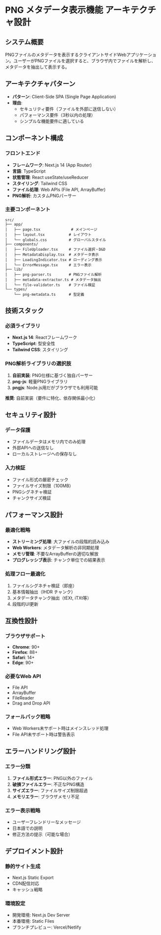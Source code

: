 # PNG メタデータ表示機能 アーキテクチャ設計

## システム概要

PNGファイルのメタデータを表示するクライアントサイドWebアプリケーション。ユーザーがPNGファイルを選択すると、ブラウザ内でファイルを解析し、メタデータを抽出して表示する。

## アーキテクチャパターン

- **パターン**: Client-Side SPA (Single Page Application)
- **理由**: 
  - セキュリティ要件（ファイルを外部に送信しない）
  - パフォーマンス要件（3秒以内の処理）
  - シンプルな機能要件に適している

## コンポーネント構成

### フロントエンド
- **フレームワーク**: Next.js 14 (App Router)
- **言語**: TypeScript
- **状態管理**: React useState/useReducer
- **スタイリング**: Tailwind CSS
- **ファイル処理**: Web APIs (File API, ArrayBuffer)
- **PNG解析**: カスタムPNGパーサー

### 主要コンポーネント

```
src/
├── app/
│   ├── page.tsx              # メインページ
│   ├── layout.tsx           # レイアウト
│   └── globals.css          # グローバルスタイル
├── components/
│   ├── FileUploader.tsx     # ファイル選択・D&D
│   ├── MetadataDisplay.tsx  # メタデータ表示
│   ├── LoadingIndicator.tsx # ローディング表示
│   └── ErrorMessage.tsx     # エラー表示
├── lib/
│   ├── png-parser.ts        # PNGファイル解析
│   ├── metadata-extractor.ts # メタデータ抽出
│   └── file-validator.ts    # ファイル検証
└── types/
    └── png-metadata.ts      # 型定義
```

## 技術スタック

### 必須ライブラリ
- **Next.js 14**: Reactフレームワーク
- **TypeScript**: 型安全性
- **Tailwind CSS**: スタイリング

### PNG解析ライブラリの選択肢
1. **自前実装**: PNG仕様に基づく独自パーサー
2. **png-js**: 軽量PNGライブラリ
3. **pngjs**: Node.js用だがブラウザでも利用可能

**推奨**: 自前実装（要件に特化、依存関係最小化）

## セキュリティ設計

### データ保護
- ファイルデータはメモリ内でのみ処理
- 外部APIへの送信なし
- ローカルストレージへの保存なし

### 入力検証
- ファイル形式の厳密チェック
- ファイルサイズ制限（100MB）
- PNGシグネチャ検証
- チャンクサイズ検証

## パフォーマンス設計

### 最適化戦略
- **ストリーミング処理**: 大ファイルの段階的読み込み
- **Web Workers**: メタデータ解析の非同期処理
- **メモリ管理**: 不要なArrayBufferの適切な解放
- **プログレッシブ表示**: チャンク単位での結果表示

### 処理フロー最適化
1. ファイルシグネチャ検証（即座）
2. 基本情報抽出（IHDR チャンク）
3. メタデータチャンク抽出（tEXt, iTXt等）
4. 段階的UI更新

## 互換性設計

### ブラウザサポート
- **Chrome**: 90+
- **Firefox**: 88+
- **Safari**: 14+
- **Edge**: 90+

### 必要なWeb API
- File API
- ArrayBuffer
- FileReader
- Drag and Drop API

### フォールバック戦略
- Web Workers未サポート時はメインスレッド処理
- File API未サポート時は警告表示

## エラーハンドリング設計

### エラー分類
1. **ファイル形式エラー**: PNG以外のファイル
2. **破損ファイルエラー**: 不正なPNG構造
3. **サイズエラー**: ファイルサイズ制限超過
4. **メモリエラー**: ブラウザメモリ不足

### エラー表示戦略
- ユーザーフレンドリーなメッセージ
- 日本語での説明
- 修正方法の提示（可能な場合）

## デプロイメント設計

### 静的サイト生成
- Next.js Static Export
- CDN配信対応
- キャッシュ戦略

### 環境設定
- 開発環境: Next.js Dev Server
- 本番環境: Static Files
- ブランチプレビュー: Vercel/Netlify